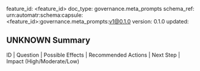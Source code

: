 feature_id: <feature_id>
doc_type: governance.meta_prompts
schema_ref: urn:automatr:schema:capsule:<feature_id>:governance.meta_prompts:v1@0.1.0
version: 0.1.0
updated: <YYYY-MM-DD>

## UNKNOWN Summary
ID | Question | Possible Effects | Recommended Actions | Next Step | Impact (High/Moderate/Low)
